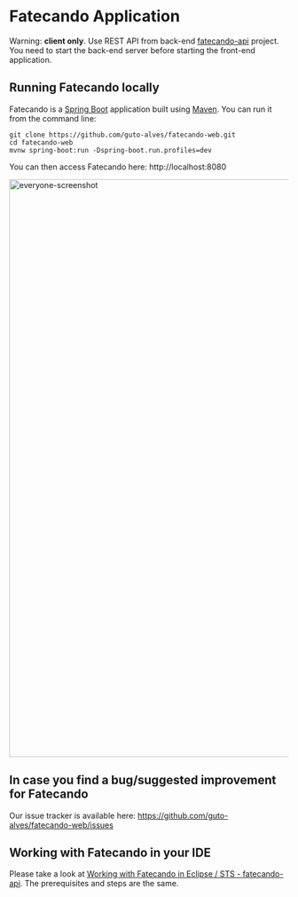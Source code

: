 # Fatecando Application

Warning: <b>client only</b>. Use REST API from back-end [fatecando-api](https://github.com/guto-alves/fatecando-api) project. You need to start the back-end server before starting the front-end application.

## Running Fatecando locally
Fatecando is a [Spring Boot](https://spring.io/guides/gs/spring-boot) application built using [Maven](https://spring.io/guides/gs/maven/). You can run it from the command line:
```
git clone https://github.com/guto-alves/fatecando-web.git
cd fatecando-web
mvnw spring-boot:run -Dspring-boot.run.profiles=dev
```
You can then access Fatecando here: http://localhost:8080

<img width="1042" alt="everyone-screenshot" src="https://user-images.githubusercontent.com/48946749/140944337-07f98804-6fc6-4671-8f2a-9673247f6dd8.png">

## In case you find a bug/suggested improvement for Fatecando
Our issue tracker is available here: https://github.com/guto-alves/fatecando-web/issues

## Working with Fatecando in your IDE

Please take a look at [Working with Fatecando in Eclipse / STS - fatecando-api](https://github.com/guto-alves/fatecando-api#working-with-fatecando-in-eclipse--spring-tool-suite-sts). The prerequisites and steps are the same. 

